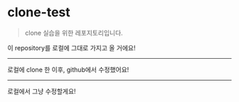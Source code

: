 # clone-test
> clone 실습을 위한 레포지토리입니다.

이 repository를 로컬에 그대로 가지고 올 거에요!

---
로컬에 clone 한 이후, github에서 수정했어요!

---
로컬에서 그냥 수정할게요!
